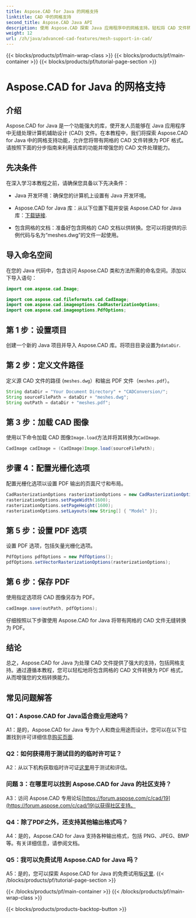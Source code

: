 ```yaml
---
title: Aspose.CAD for Java 的网格支持
linktitle: CAD 中的网格支持
second_title: Aspose.CAD Java API
description: 使用 Aspose.CAD 探索 Java 应用程序中的网格支持。轻松将 CAD 文件转换为 PDF。
weight: 12
url: /zh/java/advanced-cad-features/mesh-support-in-cad/
---
```


{{< blocks/products/pf/main-wrap-class >}}
{{< blocks/products/pf/main-container >}}
{{< blocks/products/pf/tutorial-page-section >}}

# Aspose.CAD for Java 的网格支持

## 介绍

Aspose.CAD for Java 是一个功能强大的库，使开发人员能够在 Java 应用程序中无缝处理计算机辅助设计 (CAD) 文件。在本教程中，我们将探索 Aspose.CAD for Java 中的网格支持功能，允许您将带有网格的 CAD 文件转换为 PDF 格式。请按照下面的分步指南来利用该库的功能并增强您的 CAD 文件处理能力。

## 先决条件

在深入学习本教程之前，请确保您具备以下先决条件：

- Java 开发环境：确保您的计算机上设置有 Java 开发环境。

-  Aspose.CAD for Java 库：从以下位置下载并安装 Aspose.CAD for Java 库：[下载链接](https://releases.aspose.com/cad/java/).

- 包含网格的文档：准备好包含网格的 CAD 文档以供转换。您可以将提供的示例代码与名为“meshes.dwg”的文件一起使用。

## 导入命名空间

在您的 Java 代码中，包含访问 Aspose.CAD 类和方法所需的命名空间。添加以下导入语句：

```java
import com.aspose.cad.Image;

import com.aspose.cad.fileformats.cad.CadImage;
import com.aspose.cad.imageoptions.CadRasterizationOptions;
import com.aspose.cad.imageoptions.PdfOptions;
```

## 第 1 步：设置项目

创建一个新的 Java 项目并导入 Aspose.CAD 库。将项目目录设置为`dataDir`.

## 第 2 步：定义文件路径

定义源 CAD 文件的路径 (`meshes.dwg`）和输出 PDF 文件（`meshes.pdf`）。

```java
String dataDir = "Your Document Directory" + "CADConversion/";
String sourceFilePath = dataDir + "meshes.dwg";
String outPath = dataDir + "meshes.pdf";
```

## 第 3 步：加载 CAD 图像

使用以下命令加载 CAD 图像`Image.load`方法并将其转换为`CadImage`.

```java
CadImage cadImage = (CadImage)Image.load(sourceFilePath);
```

## 步骤 4：配置光栅化选项

配置光栅化选项以设置 PDF 输出的页面尺寸和布局。

```java
CadRasterizationOptions rasterizationOptions = new CadRasterizationOptions();
rasterizationOptions.setPageWidth(1600);
rasterizationOptions.setPageHeight(1600);
rasterizationOptions.setLayouts(new String[] { "Model" });
```

## 第 5 步：设置 PDF 选项

设置 PDF 选项，包括矢量光栅化选项。

```java
PdfOptions pdfOptions = new PdfOptions();
pdfOptions.setVectorRasterizationOptions(rasterizationOptions);
```

## 第 6 步：保存 PDF

使用指定选项将 CAD 图像另存为 PDF。

```java
cadImage.save(outPath, pdfOptions);
```

仔细按照以下步骤使用 Aspose.CAD for Java 将带有网格的 CAD 文件无缝转换为 PDF。

## 结论

总之，Aspose.CAD for Java 为处理 CAD 文件提供了强大的支持，包括网格支持。通过遵循本教程，您可以轻松地将包含网格的 CAD 文件转换为 PDF 格式，从而增强您的文档转换能力。

## 常见问题解答

### Q1：Aspose.CAD for Java适合商业用途吗？

 A1：是的，Aspose.CAD for Java 专为个人和商业用途而设计。您可以在以下位置找到许可详细信息[购买页面](https://purchase.aspose.com/buy).

### Q2：如何获得用于测试目的的临时许可证？

 A2：从以下机构获取临时许可证[这里](https://purchase.aspose.com/temporary-license/)用于测试和评估。

### 问题 3：在哪里可以找到 Aspose.CAD for Java 的社区支持？

 A3：访问 Aspose.CAD 专用论坛[https://forum.aspose.com/c/cad/19](https://forum.aspose.com/c/cad/19)以获得社区支持。

### Q4：除了PDF之外，还支持其他输出格式吗？

A4：是的，Aspose.CAD for Java 支持各种输出格式，包括 PNG、JPEG、BMP 等。有关详细信息，请参阅文档。

### Q5：我可以免费试用 Aspose.CAD for Java 吗？

 A5：是的，您可以探索 Aspose.CAD for Java 的免费试用版[这里](https://releases.aspose.com/).
{{< /blocks/products/pf/tutorial-page-section >}}

{{< /blocks/products/pf/main-container >}}
{{< /blocks/products/pf/main-wrap-class >}}

{{< blocks/products/products-backtop-button >}}
